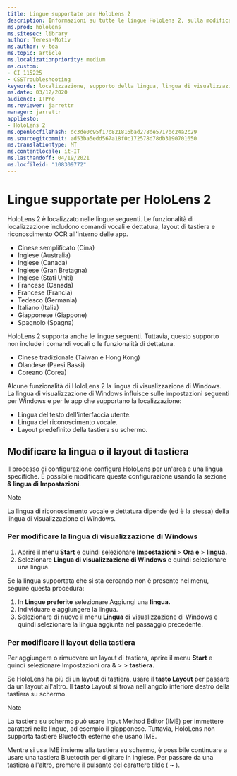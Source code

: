 ```yaml
---
title: Lingue supportate per HoloLens 2
description: Informazioni su tutte le lingue HoloLens 2, sulla modifica dei layout di tastiera e sull'aggiornamento della lingua di visualizzazione di Windows.
ms.prod: hololens
ms.sitesec: library
author: Teresa-Motiv
ms.author: v-tea
ms.topic: article
ms.localizationpriority: medium
ms.custom:
- CI 115225
- CSSTroubleshooting
keywords: localizzazione, supporto della lingua, lingua di visualizzazione, lingua della tastiera, IME, layout di tastiera
ms.date: 03/12/2020
audience: ITPro
ms.reviewer: jarrettr
manager: jarrettr
appliesto:
- HoloLens 2
ms.openlocfilehash: dc3de0c95f17c821816bad278de5717bc24a2c29
ms.sourcegitcommit: ad53ba5edd567a18f0c172578d78db3190701650
ms.translationtype: MT
ms.contentlocale: it-IT
ms.lasthandoff: 04/19/2021
ms.locfileid: "108309772"
---
```

# <a name="supported-languages-for-hololens-2"></a>Lingue supportate per HoloLens 2

HoloLens 2 è localizzato nelle lingue seguenti. Le funzionalità di localizzazione includono comandi vocali e dettatura, layout di tastiera e riconoscimento OCR all'interno delle app.

- Cinese semplificato (Cina)
- Inglese (Australia)
- Inglese (Canada)
- Inglese (Gran Bretagna)
- Inglese (Stati Uniti)
- Francese (Canada)
- Francese (Francia)
- Tedesco (Germania)
- Italiano (Italia)
- Giapponese (Giappone)
- Spagnolo (Spagna)

HoloLens 2 supporta anche le lingue seguenti. Tuttavia, questo supporto non include i comandi vocali o le funzionalità di dettatura.

- Cinese tradizionale (Taiwan e Hong Kong)
- Olandese (Paesi Bassi)
- Coreano (Corea)

Alcune funzionalità di HoloLens 2 la lingua di visualizzazione di Windows. La lingua di visualizzazione di Windows influisce sulle impostazioni seguenti per Windows e per le app che supportano la localizzazione:

- Lingua del testo dell'interfaccia utente.
- Lingua del riconoscimento vocale.
- Layout predefinito della tastiera su schermo.

## <a name="change-the-language-or-keyboard-layout"></a>Modificare la lingua o il layout di tastiera

Il processo di configurazione configura HoloLens per un'area e una lingua specifiche. È possibile modificare questa configurazione usando la sezione **& lingua di** **Impostazioni**.

> [!NOTE]  
> La lingua di riconoscimento vocale e dettatura dipende (ed è la stessa) della lingua di visualizzazione di Windows.

### <a name="to-change-the-windows-display-language"></a>Per modificare la lingua di visualizzazione di Windows

1. Aprire il menu **Start** e quindi selezionare **Impostazioni**  >  **Ora e**  >  **lingua.**
2. Selezionare **Lingua di visualizzazione di Windows** e quindi selezionare una lingua.  

Se la lingua supportata che si sta cercando non è presente nel menu, seguire questa procedura:  

1. In **Lingue preferite** selezionare Aggiungi una **lingua.**
2. Individuare e aggiungere la lingua.
3. Selezionare di nuovo il menu **Lingua di** visualizzazione di Windows e quindi selezionare la lingua aggiunta nel passaggio precedente.

### <a name="to-change-the-keyboard-layout"></a>Per modificare il layout della tastiera

Per aggiungere o rimuovere un layout di tastiera, aprire il menu **Start** e quindi selezionare Impostazioni ora &  >    >  **tastiera.**

Se HoloLens ha più di un layout di tastiera, usare il **tasto Layout** per passare da un layout all'altro. Il **tasto** Layout si trova nell'angolo inferiore destro della tastiera su schermo.

> [!NOTE]  
> La tastiera su schermo può usare Input Method Editor (IME) per immettere caratteri nelle lingue, ad esempio il giapponese. Tuttavia, HoloLens non supporta tastiere Bluetooth esterne che usano IME.
>  
> Mentre si usa IME insieme alla tastiera su schermo, è possibile continuare a usare una tastiera Bluetooth per digitare in inglese. Per passare da una tastiera all'altro, premere il pulsante del carattere tilde ( **~** ).
